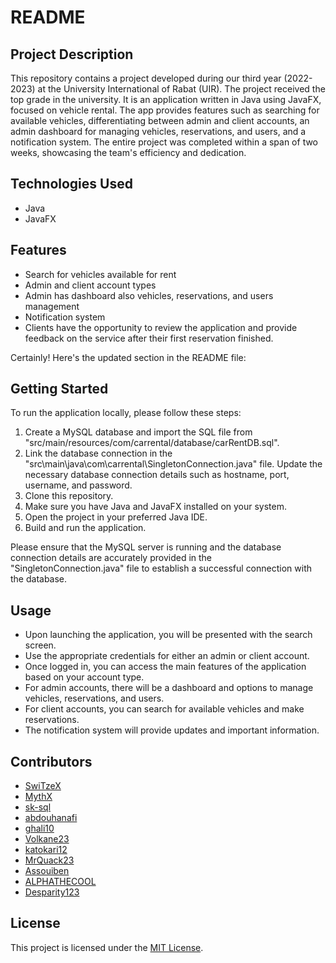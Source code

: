 # README

## Project Description

This repository contains a project developed during our third year (2022-2023) at the University International of Rabat (UIR). The project received the top grade in the university. It is an application written in Java using JavaFX, focused on vehicle rental. The app provides features such as searching for available vehicles, differentiating between admin and client accounts, an admin dashboard for managing vehicles, reservations, and users, and a notification system.
The entire project was completed within a span of two weeks, showcasing the team's efficiency and dedication.

## Technologies Used

- Java
- JavaFX

## Features

- Search for vehicles available for rent
- Admin and client account types
- Admin has dashboard also vehicles, reservations, and users management
- Notification system
- Clients have the opportunity to review the application and provide feedback on the service after their first reservation finished.

Certainly! Here's the updated section in the README file:

## Getting Started

To run the application locally, please follow these steps:

1. Create a MySQL database and import the SQL file from "src/main/resources/com/carrental/database/carRentDB.sql".
2. Link the database connection in the "src\main\java\com\carrental\SingletonConnection.java" file. Update the necessary database connection details such as hostname, port, username, and password.
3. Clone this repository.
4. Make sure you have Java and JavaFX installed on your system.
5. Open the project in your preferred Java IDE.
6. Build and run the application.

Please ensure that the MySQL server is running and the database connection details are accurately provided in the "SingletonConnection.java" file to establish a successful connection with the database.

## Usage

- Upon launching the application, you will be presented with the search screen.
- Use the appropriate credentials for either an admin or client account.
- Once logged in, you can access the main features of the application based on your account type.
- For admin accounts, there will be a dashboard and options to manage vehicles, reservations, and users.
- For client accounts, you can search for available vehicles and make reservations.
- The notification system will provide updates and important information.

## Contributors

- [SwiTzeX](https://github.com/SwiTzeX)
- [MythX](https://github.com/MythX7)
- [sk-sql](https://github.com/sk-ql)
- [abdouhanafi](https://github.com/abdouhanafi)
- [ghali10](https://github.com/ghali10)
- [Volkane23](https://github.com/Volkane23)
- [katokari12](https://github.com/katokari12)
- [MrQuack23](https://github.com/MrQuack23)
- [Assouiben](https://github.com/Assouiben)
- [ALPHATHECOOL](https://github.com/ALPHATHECOOL)
- [Desparity123](https://github.com/Desparity123)

## License

This project is licensed under the [MIT License](LICENSE).
